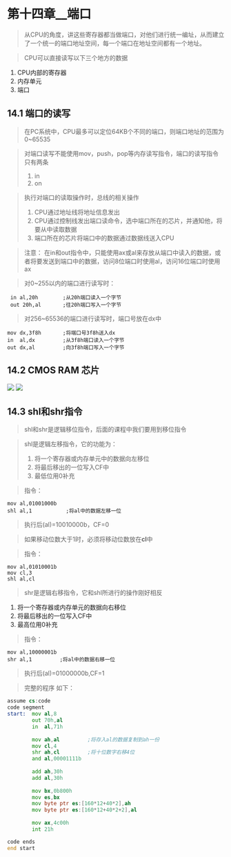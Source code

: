 # 第十四章__端口  

> 从CPU的角度，讲这些寄存器都当做端口，对他们进行统一编址，从而建立了一个统一的端口地址空间，每一个端口在地址空间都有一个地址。

> CPU可以直接读写以下三个地方的数据

1. CPU内部的寄存器
2. 内存单元
3. 端口

## 14.1 端口的读写 

> 在PC系统中，CPU最多可以定位64KB个不同的端口，则端口地址的范围为0~65535

> 对端口读写不能使用mov，push，pop等内存读写指令，端口的读写指令只有两条
> 1. in
> 2. on

> 执行对端口的读取操作时，总线的相关操作
> 1. CPU通过地址线将地址信息发出
> 2. CPU通过控制线发出端口读命令，选中端口所在的芯片，并通知他，将要从中读取数据
> 3. 端口所在的芯片将端口中的数据通过数据线送入CPU

> 注意：
> 在in和out指令中，只能使用ax或al来存放从端口中读入的数据，或者将要发送到端口中的数据，访问8位端口时使用al，访问16位端口时使用ax

> 对0~255以内的端口进行读写时： 

	 in al,20h        ;从20h端口读入一个字节
	 out 20h,al       ;往20h端口写入一个字节

> 对256~65536的端口进行读写时，端口号放在dx中

	mov dx,3f8h       ;将端口号3f8h送入dx
	in  al,dx         ;从3f8h端口读入一个字节
	out dx,al         ;向3f8h端口写入一个字节

## 14.2 CMOS RAM 芯片

![](https://gitee.com/absurdnut/tuchuang/raw/master/img/20221013201406.png)
![](https://gitee.com/absurdnut/tuchuang/raw/master/img/20221013201419.png)

## 14.3 shl和shr指令

> shl和shr是逻辑移位指令，后面的课程中我们要用到移位指令  

> shl是逻辑左移指令，它的功能为：
> 1. 将一个寄存器或内存单元中的数据向左移位
> 2. 将最后移出的一位写入CF中
> 3. 最低位用0补充

> 指令：

	mov al,01001000b
	shl al,1           ;将al中的数据左移一位

> 执行后(al)=10010000b，CF=0

> 如果移动位数大于1时，必须将移动位数放在**cl**中

> 指令：

	mov al,01010001b
	mov cl,3
	shl al,cl

> shr是逻辑右移指令，它和shl所进行的操作刚好相反

1. 将一个寄存器或内存单元的数据向右移位
2. 将最后移出的一位写入CF中
3. 最高位用0补充

> 指令：

	mov al,10000001b
	shr al,1         ;将al中的数据右移一位

> 执行后(al)=01000000b,CF=1

> 完整的程序
> 如下：

```asm
assume cs:code
code segment
start:  mov al,8
		out 70h,al
		in  al,71h
		
		mov ah,al         ;将存入al的数据复制到ah一份
		mov cl,4          
		shr ah,cl         ;将十位数字右移4位
		and al,00001111b
		
		add ah,30h
		add al,30h
		
		mov bx,0b800h
		mov es,bx
		mov byte ptr es:[160*12+40*2],ah
		mov byte ptr es:[160*12+40*2+2],al
		
		mov ax,4c00h
		int 21h

code ends
end start
```


